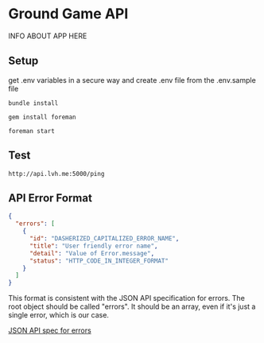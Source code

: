 # Ground Game API

INFO ABOUT APP HERE

## Setup

get .env variables in a secure way and create .env file from the .env.sample file

`bundle install`

`gem install foreman`

`foreman start`

## Test
`http://api.lvh.me:5000/ping`

## API Error Format

```json
{
  "errors": [
    {
      "id": "DASHERIZED_CAPITALIZED_ERROR_NAME",
      "title": "User friendly error name",
      "detail": "Value of Error.message",
      "status": "HTTP_CODE_IN_INTEGER_FORMAT"
    }
  ]
}
```

This format is consistent with the JSON API specification for errors. The root object should be called "errors". It should be an array, even if it's just a single error, which is our case.

[JSON API spec for errors](http://jsonapi.org/format/#errors)